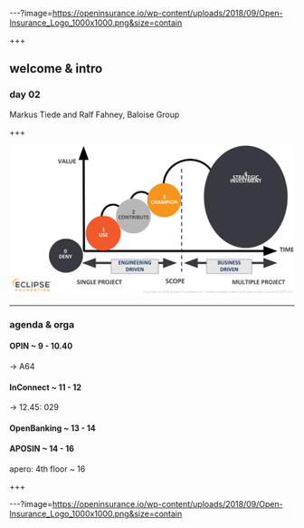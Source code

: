 ---?image=https://openinsurance.io/wp-content/uploads/2018/09/Open-Insurance_Logo_1000x1000.png&size=contain

+++
## welcome & intro
### day 02

Markus Tiede and Ralf Fahney, Baloise Group

+++

![](https://github.com/baloise/open-source/raw/master/docs/arc42/images/os-maturity-model.png)

---

### agenda & orga

#### OPIN ~ 9 - 10.40
-> A64
#### InConnect ~ 11 - 12

-> 12.45: 029 
#### OpenBanking ~ 13 - 14

#### APOSIN ~ 14 - 16

apero: 4th floor ~ 16

+++

---?image=https://openinsurance.io/wp-content/uploads/2018/09/Open-Insurance_Logo_1000x1000.png&size=contain


